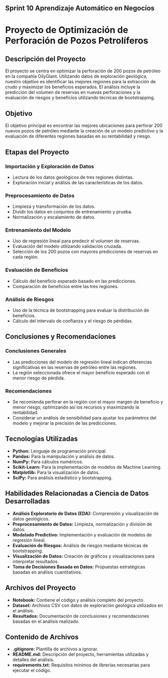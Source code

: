 ## Sprint 10 Aprendizaje Automático en Negocios

# Proyecto de Optimización de Perforación de Pozos Petrolíferos

## Descripción del Proyecto

El proyecto se centra en optimizar la perforación de 200 pozos de petróleo en la compañía OilyGiant. Utilizando datos de exploración geológica, nuestro objetivo es identificar las mejores regiones para la extracción de crudo y maximizar los beneficios esperados. El análisis incluye la predicción del volumen de reservas en nuevas perforaciones y la evaluación de riesgos y beneficios utilizando técnicas de bootstrapping.

## Objetivo

El objetivo principal es encontrar las mejores ubicaciones para perforar 200 nuevos pozos de petróleo mediante la creación de un modelo predictivo y la evaluación de diferentes regiones basadas en su rentabilidad y riesgo.

## Etapas del Proyecto

### Importación y Exploración de Datos

- Lectura de los datos geológicos de tres regiones distintas.
- Exploración inicial y análisis de las características de los datos.

### Preprocesamiento de Datos

- Limpieza y transformación de los datos.
- Dividir los datos en conjuntos de entrenamiento y prueba.
- Normalización y escalamiento de datos.

### Entrenamiento del Modelo

- Uso de regresión lineal para predecir el volumen de reservas.
- Evaluación del modelo utilizando validación cruzada.
- Selección de los 200 pozos con mayores predicciones de reservas en cada región.

### Evaluación de Beneficios

- Cálculo del beneficio esperado basado en las predicciones.
- Comparación de beneficios entre las tres regiones.

### Análisis de Riesgos

- Uso de la técnica de bootstrapping para evaluar la distribución de beneficios.
- Cálculo del intervalo de confianza y el riesgo de pérdidas.

## Conclusiones y Recomendaciones

### Conclusiones Generales

- Las predicciones del modelo de regresión lineal indican diferencias significativas en las reservas de petróleo entre las regiones.
- La región seleccionada ofrece el mayor beneficio esperado con el menor riesgo de pérdida.

### Recomendaciones

- Se recomienda perforar en la región con el mayor margen de beneficio y menor riesgo, optimizando así los recursos y maximizando la rentabilidad.
- Considerar un análisis de sensibilidad para ajustar los parámetros del modelo y mejorar la precisión de las predicciones.

## Tecnologías Utilizadas

- **Python:** Lenguaje de programación principal.
- **Pandas:** Para la manipulación y análisis de datos.
- **NumPy:** Para cálculos numéricos.
- **Scikit-Learn:** Para la implementación de modelos de Machine Learning.
- **Matplotlib:** Para la visualización de datos.
- **SciPy:** Para análisis estadístico y bootstrapping.

## Habilidades Relacionadas a Ciencia de Datos Desarrolladas

- **Análisis Exploratorio de Datos (EDA):** Comprensión y visualización de datos geológicos.
- **Preprocesamiento de Datos:** Limpieza, normalización y división de datos.
- **Modelado Predictivo:** Implementación y evaluación de modelos de regresión lineal.
- **Evaluación de Riesgos:** Análisis de riesgos mediante técnicas de bootstrapping.
- **Visualización de Datos:** Creación de gráficos y visualizaciones para interpretar resultados.
- **Toma de Decisiones Basada en Datos:** Propuestas estratégicas basadas en análisis cuantitativos.

## Archivos del Proyecto

- **Notebook:** Contiene el código y análisis completo del proyecto.
- **Dataset:** Archivos CSV con datos de exploración geológica utilizados en el análisis.
- **Resultados:** Documentación de conclusiones y recomendaciones basadas en el análisis realizado.

## Contenido de Archivos

- **.gitignore:** Plantilla de archivos a ignorar.
- **README.md:** Descripción del proyecto, herramientas utilizadas y detalles del análisis.
- **requirements.txt:** Requisitos mínimos de librerías necesarias para ejecutar el código.

